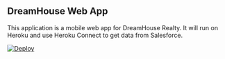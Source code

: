 DreamHouse Web App
------------------

This application is a mobile web app for DreamHouse Realty. It will run on Heroku and use Heroku Connect to get data from Salesforce.

<!-- a href="https://heroku.com/deploy">
  <img src="https://www.herokucdn.com/deploy/button.svg" alt="Deploy">
</a -->

<a href="https://heroku.com/deploy"><img src="https://www.herokucdn.com/deploy/button.svg" alt="Deploy"></a>
